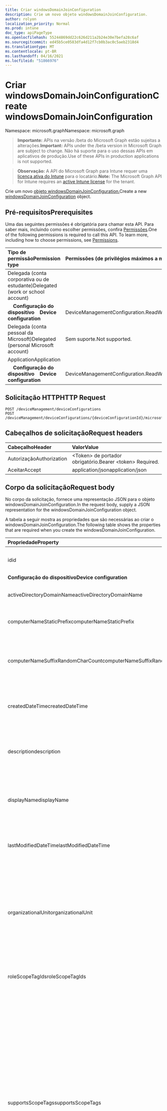 ```yaml
---
title: Criar windowsDomainJoinConfiguration
description: Crie um novo objeto windowsDomainJoinConfiguration.
author: rolyon
localization_priority: Normal
ms.prod: intune
doc_type: apiPageType
ms.openlocfilehash: 55244869dd22c626d211a2b24e30e7befa28c6af
ms.sourcegitcommit: ed45b5ce0583dfa4d12f7cb0b3ac0c5aeb2318d4
ms.translationtype: MT
ms.contentlocale: pt-BR
ms.lasthandoff: 04/16/2021
ms.locfileid: "51866976"
---
```

# <a name="create-windowsdomainjoinconfiguration"></a><span data-ttu-id="7f847-103">Criar windowsDomainJoinConfiguration</span><span class="sxs-lookup"><span data-stu-id="7f847-103">Create windowsDomainJoinConfiguration</span></span>

<span data-ttu-id="7f847-104">Namespace: microsoft.graph</span><span class="sxs-lookup"><span data-stu-id="7f847-104">Namespace: microsoft.graph</span></span>

> <span data-ttu-id="7f847-105">**Importante:** APIs na versão /beta do Microsoft Graph estão sujeitas a alterações.</span><span class="sxs-lookup"><span data-stu-id="7f847-105">**Important:** APIs under the /beta version in Microsoft Graph are subject to change.</span></span> <span data-ttu-id="7f847-106">Não há suporte para o uso dessas APIs em aplicativos de produção.</span><span class="sxs-lookup"><span data-stu-id="7f847-106">Use of these APIs in production applications is not supported.</span></span>

> <span data-ttu-id="7f847-107">**Observação:** A API do Microsoft Graph para Intune requer uma [licença ativa do Intune](https://go.microsoft.com/fwlink/?linkid=839381) para o locatário.</span><span class="sxs-lookup"><span data-stu-id="7f847-107">**Note:** The Microsoft Graph API for Intune requires an [active Intune license](https://go.microsoft.com/fwlink/?linkid=839381) for the tenant.</span></span>

<span data-ttu-id="7f847-108">Crie um novo [objeto windowsDomainJoinConfiguration.](../resources/intune-shared-windowsdomainjoinconfiguration.md)</span><span class="sxs-lookup"><span data-stu-id="7f847-108">Create a new [windowsDomainJoinConfiguration](../resources/intune-shared-windowsdomainjoinconfiguration.md) object.</span></span>
## <a name="prerequisites"></a><span data-ttu-id="7f847-109">Pré-requisitos</span><span class="sxs-lookup"><span data-stu-id="7f847-109">Prerequisites</span></span>
<span data-ttu-id="7f847-p102">Uma das seguintes permissões é obrigatória para chamar esta API. Para saber mais, incluindo como escolher permissões, confira [Permissões](/graph/permissions-reference).</span><span class="sxs-lookup"><span data-stu-id="7f847-p102">One of the following permissions is required to call this API. To learn more, including how to choose permissions, see [Permissions](/graph/permissions-reference).</span></span>

|<span data-ttu-id="7f847-112">Tipo de permissão</span><span class="sxs-lookup"><span data-stu-id="7f847-112">Permission type</span></span>|<span data-ttu-id="7f847-113">Permissões (de privilégios máximos a mínimos)</span><span class="sxs-lookup"><span data-stu-id="7f847-113">Permissions (from most to least privileged)</span></span>|
|:---|:---|
|<span data-ttu-id="7f847-114">Delegada (conta corporativa ou de estudante)</span><span class="sxs-lookup"><span data-stu-id="7f847-114">Delegated (work or school account)</span></span>||
| <span data-ttu-id="7f847-115">&nbsp; &nbsp; **Configuração do dispositivo**</span><span class="sxs-lookup"><span data-stu-id="7f847-115">&nbsp; &nbsp; **Device configuration**</span></span> | <span data-ttu-id="7f847-116">DeviceManagementConfiguration.ReadWrite.All</span><span class="sxs-lookup"><span data-stu-id="7f847-116">DeviceManagementConfiguration.ReadWrite.All</span></span> |
|<span data-ttu-id="7f847-117">Delegada (conta pessoal da Microsoft)</span><span class="sxs-lookup"><span data-stu-id="7f847-117">Delegated (personal Microsoft account)</span></span>|<span data-ttu-id="7f847-118">Sem suporte.</span><span class="sxs-lookup"><span data-stu-id="7f847-118">Not supported.</span></span>|
|<span data-ttu-id="7f847-119">Application</span><span class="sxs-lookup"><span data-stu-id="7f847-119">Application</span></span>||
| <span data-ttu-id="7f847-120">&nbsp; &nbsp; **Configuração do dispositivo**</span><span class="sxs-lookup"><span data-stu-id="7f847-120">&nbsp; &nbsp; **Device configuration**</span></span> | <span data-ttu-id="7f847-121">DeviceManagementConfiguration.ReadWrite.All</span><span class="sxs-lookup"><span data-stu-id="7f847-121">DeviceManagementConfiguration.ReadWrite.All</span></span> |

## <a name="http-request"></a><span data-ttu-id="7f847-122">Solicitação HTTP</span><span class="sxs-lookup"><span data-stu-id="7f847-122">HTTP Request</span></span>
<!-- {
  "blockType": "ignored"
}
-->
``` http
POST /deviceManagement/deviceConfigurations
POST /deviceManagement/deviceConfigurations/{deviceConfigurationId}/microsoft.graph.windowsDomainJoinConfiguration/networkAccessConfigurations
```

## <a name="request-headers"></a><span data-ttu-id="7f847-123">Cabeçalhos de solicitação</span><span class="sxs-lookup"><span data-stu-id="7f847-123">Request headers</span></span>

|<span data-ttu-id="7f847-124">Cabeçalho</span><span class="sxs-lookup"><span data-stu-id="7f847-124">Header</span></span>|<span data-ttu-id="7f847-125">Valor</span><span class="sxs-lookup"><span data-stu-id="7f847-125">Value</span></span>|
|:---|:---|
|<span data-ttu-id="7f847-126">Autorização</span><span class="sxs-lookup"><span data-stu-id="7f847-126">Authorization</span></span>|<span data-ttu-id="7f847-127">&lt;Token&gt; de portador obrigatório.</span><span class="sxs-lookup"><span data-stu-id="7f847-127">Bearer &lt;token&gt; Required.</span></span>|
|<span data-ttu-id="7f847-128">Aceitar</span><span class="sxs-lookup"><span data-stu-id="7f847-128">Accept</span></span>|<span data-ttu-id="7f847-129">application/json</span><span class="sxs-lookup"><span data-stu-id="7f847-129">application/json</span></span>|

## <a name="request-body"></a><span data-ttu-id="7f847-130">Corpo da solicitação</span><span class="sxs-lookup"><span data-stu-id="7f847-130">Request body</span></span>

<span data-ttu-id="7f847-131">No corpo da solicitação, fornece uma representação JSON para o objeto windowsDomainJoinConfiguration.</span><span class="sxs-lookup"><span data-stu-id="7f847-131">In the request body, supply a JSON representation for the windowsDomainJoinConfiguration object.</span></span>

<span data-ttu-id="7f847-132">A tabela a seguir mostra as propriedades que são necessárias ao criar o windowsDomainJoinConfiguration.</span><span class="sxs-lookup"><span data-stu-id="7f847-132">The following table shows the properties that are required when you create the windowsDomainJoinConfiguration.</span></span>

|<span data-ttu-id="7f847-133">Propriedade</span><span class="sxs-lookup"><span data-stu-id="7f847-133">Property</span></span>|<span data-ttu-id="7f847-134">Tipo</span><span class="sxs-lookup"><span data-stu-id="7f847-134">Type</span></span>|<span data-ttu-id="7f847-135">Descrição</span><span class="sxs-lookup"><span data-stu-id="7f847-135">Description</span></span>|
|:---|:---|:---|
|<span data-ttu-id="7f847-136">id</span><span class="sxs-lookup"><span data-stu-id="7f847-136">id</span></span>|<span data-ttu-id="7f847-137">Cadeia de caracteres</span><span class="sxs-lookup"><span data-stu-id="7f847-137">String</span></span>|<span data-ttu-id="7f847-138">Chave da entidade.</span><span class="sxs-lookup"><span data-stu-id="7f847-138">Key of the entity.</span></span> <span data-ttu-id="7f847-139">Herdada de [deviceConfiguration](../resources/intune-shared-deviceconfiguration.md)</span><span class="sxs-lookup"><span data-stu-id="7f847-139">Inherited from [deviceConfiguration](../resources/intune-shared-deviceconfiguration.md)</span></span>|
|<span data-ttu-id="7f847-140">**Configuração do dispositivo**</span><span class="sxs-lookup"><span data-stu-id="7f847-140">**Device configuration**</span></span>|
|<span data-ttu-id="7f847-141">activeDirectoryDomainName</span><span class="sxs-lookup"><span data-stu-id="7f847-141">activeDirectoryDomainName</span></span>|<span data-ttu-id="7f847-142">Cadeia de Caracteres</span><span class="sxs-lookup"><span data-stu-id="7f847-142">String</span></span>|<span data-ttu-id="7f847-143">Nome de domínio do Active Directory para ingressar.</span><span class="sxs-lookup"><span data-stu-id="7f847-143">Active Directory domain name to join.</span></span>|
|<span data-ttu-id="7f847-144">computerNameStaticPrefix</span><span class="sxs-lookup"><span data-stu-id="7f847-144">computerNameStaticPrefix</span></span>|<span data-ttu-id="7f847-145">Cadeia de Caracteres</span><span class="sxs-lookup"><span data-stu-id="7f847-145">String</span></span>|<span data-ttu-id="7f847-146">Prefixo fixo a ser usado para nome do computador.</span><span class="sxs-lookup"><span data-stu-id="7f847-146">Fixed prefix to be used for computer name.</span></span>|
|<span data-ttu-id="7f847-147">computerNameSuffixRandomCharCount</span><span class="sxs-lookup"><span data-stu-id="7f847-147">computerNameSuffixRandomCharCount</span></span>|<span data-ttu-id="7f847-148">Int32</span><span class="sxs-lookup"><span data-stu-id="7f847-148">Int32</span></span>|<span data-ttu-id="7f847-149">Caracteres gerados dinamicamente usados como sufixo para o nome do computador.</span><span class="sxs-lookup"><span data-stu-id="7f847-149">Dynamically generated characters used as suffix for computer name.</span></span> <span data-ttu-id="7f847-150">Valores válidos de 3 a 14</span><span class="sxs-lookup"><span data-stu-id="7f847-150">Valid values 3 to 14</span></span>|
|<span data-ttu-id="7f847-151">createdDateTime</span><span class="sxs-lookup"><span data-stu-id="7f847-151">createdDateTime</span></span>|<span data-ttu-id="7f847-152">DateTimeOffset</span><span class="sxs-lookup"><span data-stu-id="7f847-152">DateTimeOffset</span></span>|<span data-ttu-id="7f847-153">DateTime em que o objeto foi criado.</span><span class="sxs-lookup"><span data-stu-id="7f847-153">DateTime the object was created.</span></span> <span data-ttu-id="7f847-154">Herdada de [deviceConfiguration](../resources/intune-shared-deviceconfiguration.md)</span><span class="sxs-lookup"><span data-stu-id="7f847-154">Inherited from [deviceConfiguration](../resources/intune-shared-deviceconfiguration.md)</span></span>|
|<span data-ttu-id="7f847-155">description</span><span class="sxs-lookup"><span data-stu-id="7f847-155">description</span></span>|<span data-ttu-id="7f847-156">Cadeia de caracteres</span><span class="sxs-lookup"><span data-stu-id="7f847-156">String</span></span>|<span data-ttu-id="7f847-157">O administrador forneceu a descrição da Configuração do dispositivo.</span><span class="sxs-lookup"><span data-stu-id="7f847-157">Admin provided description of the Device Configuration.</span></span> <span data-ttu-id="7f847-158">Herdada de [deviceConfiguration](../resources/intune-shared-deviceconfiguration.md)</span><span class="sxs-lookup"><span data-stu-id="7f847-158">Inherited from [deviceConfiguration](../resources/intune-shared-deviceconfiguration.md)</span></span>|
|<span data-ttu-id="7f847-159">displayName</span><span class="sxs-lookup"><span data-stu-id="7f847-159">displayName</span></span>|<span data-ttu-id="7f847-160">Cadeia de caracteres</span><span class="sxs-lookup"><span data-stu-id="7f847-160">String</span></span>|<span data-ttu-id="7f847-161">O administrador forneceu o nome da Configuração do dispositivo.</span><span class="sxs-lookup"><span data-stu-id="7f847-161">Admin provided name of the device configuration.</span></span> <span data-ttu-id="7f847-162">Herdada de [deviceConfiguration](../resources/intune-shared-deviceconfiguration.md)</span><span class="sxs-lookup"><span data-stu-id="7f847-162">Inherited from [deviceConfiguration](../resources/intune-shared-deviceconfiguration.md)</span></span>|
|<span data-ttu-id="7f847-163">lastModifiedDateTime</span><span class="sxs-lookup"><span data-stu-id="7f847-163">lastModifiedDateTime</span></span>|<span data-ttu-id="7f847-164">DateTimeOffset</span><span class="sxs-lookup"><span data-stu-id="7f847-164">DateTimeOffset</span></span>|<span data-ttu-id="7f847-165">DateTime da última modificação do objeto.</span><span class="sxs-lookup"><span data-stu-id="7f847-165">DateTime the object was last modified.</span></span> <span data-ttu-id="7f847-166">Herdada de [deviceConfiguration](../resources/intune-shared-deviceconfiguration.md)</span><span class="sxs-lookup"><span data-stu-id="7f847-166">Inherited from [deviceConfiguration](../resources/intune-shared-deviceconfiguration.md)</span></span>|
|<span data-ttu-id="7f847-167">organizationalUnit</span><span class="sxs-lookup"><span data-stu-id="7f847-167">organizationalUnit</span></span>|<span data-ttu-id="7f847-168">Cadeia de Caracteres</span><span class="sxs-lookup"><span data-stu-id="7f847-168">String</span></span>|<span data-ttu-id="7f847-169">Unidade organizacional (OU) onde a conta do computador será criada.</span><span class="sxs-lookup"><span data-stu-id="7f847-169">Organizational unit (OU) where the computer account will be created.</span></span> <span data-ttu-id="7f847-170">Se esse parâmetro for NULL, o contêiner de objeto de computador conhecido será usado como publicado no domínio.</span><span class="sxs-lookup"><span data-stu-id="7f847-170">If this parameter is NULL, the well known computer object container will be used as published in the domain.</span></span>|
|<span data-ttu-id="7f847-171">roleScopeTagIds</span><span class="sxs-lookup"><span data-stu-id="7f847-171">roleScopeTagIds</span></span>|<span data-ttu-id="7f847-172">Coleção String</span><span class="sxs-lookup"><span data-stu-id="7f847-172">String collection</span></span>|<span data-ttu-id="7f847-173">Lista de marcas de escopo para esta instância entity.</span><span class="sxs-lookup"><span data-stu-id="7f847-173">List of Scope Tags for this Entity instance.</span></span> <span data-ttu-id="7f847-174">Herdada de [deviceConfiguration](../resources/intune-shared-deviceconfiguration.md)</span><span class="sxs-lookup"><span data-stu-id="7f847-174">Inherited from [deviceConfiguration](../resources/intune-shared-deviceconfiguration.md)</span></span>|
|<span data-ttu-id="7f847-175">supportsScopeTags</span><span class="sxs-lookup"><span data-stu-id="7f847-175">supportsScopeTags</span></span>|<span data-ttu-id="7f847-176">Boolean</span><span class="sxs-lookup"><span data-stu-id="7f847-176">Boolean</span></span>|<span data-ttu-id="7f847-177">Indica se a Configuração de Dispositivo subjacente dá suporte ou não à atribuição de marcas de escopo.</span><span class="sxs-lookup"><span data-stu-id="7f847-177">Indicates whether or not the underlying Device Configuration supports the assignment of scope tags.</span></span> <span data-ttu-id="7f847-178">A atribuição à propriedade ScopeTags não é permitida quando esse valor é falso e as entidades não estarão visíveis para usuários com escopo.</span><span class="sxs-lookup"><span data-stu-id="7f847-178">Assigning to the ScopeTags property is not allowed when this value is false and entities will not be visible to scoped users.</span></span> <span data-ttu-id="7f847-179">Isso ocorre para políticas herdadas criadas no Silverlight e podem ser resolvidas excluindo e recriando a política no Portal do Azure.</span><span class="sxs-lookup"><span data-stu-id="7f847-179">This occurs for Legacy policies created in Silverlight and can be resolved by deleting and recreating the policy in the Azure Portal.</span></span> <span data-ttu-id="7f847-180">Essa propriedade é somente leitura.</span><span class="sxs-lookup"><span data-stu-id="7f847-180">This property is read-only.</span></span> <span data-ttu-id="7f847-181">Herdada de [deviceConfiguration](../resources/intune-shared-deviceconfiguration.md)</span><span class="sxs-lookup"><span data-stu-id="7f847-181">Inherited from [deviceConfiguration](../resources/intune-shared-deviceconfiguration.md)</span></span>|
|<span data-ttu-id="7f847-182">versão</span><span class="sxs-lookup"><span data-stu-id="7f847-182">version</span></span>|<span data-ttu-id="7f847-183">Int32</span><span class="sxs-lookup"><span data-stu-id="7f847-183">Int32</span></span>|<span data-ttu-id="7f847-184">Versão da configuração do dispositivo.</span><span class="sxs-lookup"><span data-stu-id="7f847-184">Version of the device configuration.</span></span> <span data-ttu-id="7f847-185">Herdada de [deviceConfiguration](../resources/intune-shared-deviceconfiguration.md)</span><span class="sxs-lookup"><span data-stu-id="7f847-185">Inherited from [deviceConfiguration](../resources/intune-shared-deviceconfiguration.md)</span></span>|



## <a name="response"></a><span data-ttu-id="7f847-186">Resposta</span><span class="sxs-lookup"><span data-stu-id="7f847-186">Response</span></span>

<span data-ttu-id="7f847-187">Se tiver êxito, este método retornará um código de resposta e um `201 Created` [objeto windowsDomainJoinConfiguration](../resources/intune-shared-windowsdomainjoinconfiguration.md) no corpo da resposta.</span><span class="sxs-lookup"><span data-stu-id="7f847-187">If successful, this method returns a `201 Created` response code and a [windowsDomainJoinConfiguration](../resources/intune-shared-windowsdomainjoinconfiguration.md) object in the response body.</span></span>

## <a name="example"></a><span data-ttu-id="7f847-188">Exemplo</span><span class="sxs-lookup"><span data-stu-id="7f847-188">Example</span></span>

### <a name="request"></a><span data-ttu-id="7f847-189">Solicitação</span><span class="sxs-lookup"><span data-stu-id="7f847-189">Request</span></span>

<span data-ttu-id="7f847-190">Este é um exemplo da solicitação.</span><span class="sxs-lookup"><span data-stu-id="7f847-190">Here is an example of the request.</span></span>

``` http
POST https://graph.microsoft.com/beta/deviceManagement/deviceConfigurations
Content-type: application/json
Content-length: 559

{
  "@odata.type": "#microsoft.graph.windowsDomainJoinConfiguration",
  "lastModifiedDateTime": "2017-01-01T00:00:35.1329464-08:00",
  "roleScopeTagIds": [
    "Role Scope Tag Ids value"
  ],
  "supportsScopeTags": true,
  "description": "Description value",
  "displayName": "Display Name value",
  "version": 7,
  "computerNameStaticPrefix": "Computer Name Static Prefix value",
  "computerNameSuffixRandomCharCount": 1,
  "activeDirectoryDomainName": "Active Directory Domain Name value",
  "organizationalUnit": "Organizational Unit value"
}
```

### <a name="response"></a><span data-ttu-id="7f847-191">Resposta</span><span class="sxs-lookup"><span data-stu-id="7f847-191">Response</span></span>

<span data-ttu-id="7f847-p113">Veja a seguir um exemplo da resposta. Observação: o objeto response mostrado aqui pode estar truncado por motivos de concisão. Todas as propriedades serão retornadas de uma chamada real.</span><span class="sxs-lookup"><span data-stu-id="7f847-p113">Here is an example of the response. Note: The response object shown here may be truncated for brevity. All of the properties will be returned from an actual call.</span></span>

``` http
HTTP/1.1 201 Created
Content-Type: application/json
Content-Length: 667

{
  "@odata.type": "#microsoft.graph.windowsDomainJoinConfiguration",
  "id": "40118d08-8d08-4011-088d-1140088d1140",
  "lastModifiedDateTime": "2017-01-01T00:00:35.1329464-08:00",
  "roleScopeTagIds": [
    "Role Scope Tag Ids value"
  ],
  "supportsScopeTags": true,
  "createdDateTime": "2017-01-01T00:02:43.5775965-08:00",
  "description": "Description value",
  "displayName": "Display Name value",
  "version": 7,
  "computerNameStaticPrefix": "Computer Name Static Prefix value",
  "computerNameSuffixRandomCharCount": 1,
  "activeDirectoryDomainName": "Active Directory Domain Name value",
  "organizationalUnit": "Organizational Unit value"
}
```










